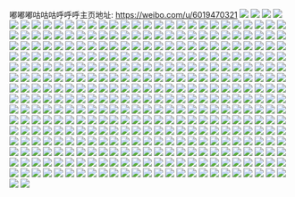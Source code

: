 嘟嘟嘟咕咕咕呼呼呼主页地址: https://weibo.com/u/6019470321 
![](https://wx4.sinaimg.cn/mw2000/006zn5cZly1h8xao1e7nmj32c036hnpf.jpg) 
![](https://wx4.sinaimg.cn/mw2000/006zn5cZly1h8xany2fuaj32d2340npe.jpg) 
![](https://wx4.sinaimg.cn/mw2000/006zn5cZly1h8xao2jxwdj32c0340kjm.jpg) 
![](https://wx4.sinaimg.cn/mw2000/006zn5cZly1h8xao4ymnhj32c02kwu0y.jpg) 
![](https://wx4.sinaimg.cn/mw2000/006zn5cZly1h8rtkq4quzj317d37k1ky.jpg) 
![](https://wx4.sinaimg.cn/mw2000/006zn5cZly1h8poxppw62j32c0340npe.jpg) 
![](https://wx4.sinaimg.cn/mw2000/006zn5cZly1h8poxoira0j33402c01kz.jpg) 
![](https://wx4.sinaimg.cn/mw2000/006zn5cZly1h8poxr1beqj32c0340u0y.jpg) 
![](https://wx4.sinaimg.cn/mw2000/006zn5cZly1h8poxsj2kxj32c0340u0y.jpg) 
![](https://wx4.sinaimg.cn/mw2000/006zn5cZly1h7we3vf3rlj30u012379d.jpg) 
![](https://wx4.sinaimg.cn/mw2000/006zn5cZly1h754irulucj30zk1be44y.jpg) 
![](https://wx4.sinaimg.cn/mw2000/006zn5cZly1h6fp03icuyj32c0340qv6.jpg) 
![](https://wx4.sinaimg.cn/mw2000/006zn5cZly1h6de1vn53jj32c03401kz.jpg) 
![](https://wx4.sinaimg.cn/mw2000/006zn5cZly1h6c5deucyvj315z0u0tgt.jpg) 
![](https://wx4.sinaimg.cn/mw2000/006zn5cZly1h6bwe0xlf0j3340340u10.jpg) 
![](https://wx4.sinaimg.cn/mw2000/006zn5cZly1h69rwm7gybj32c0340hdu.jpg) 
![](https://wx4.sinaimg.cn/mw2000/006zn5cZly1h673nb9fegj30wi1ych0t.jpg) 
![](https://wx4.sinaimg.cn/mw2000/006zn5cZly1h6524jcnusj32c0340e82.jpg) 
![](https://wx4.sinaimg.cn/mw2000/006zn5cZly1h6524glvd8j32c0340kjm.jpg) 
![](https://wx4.sinaimg.cn/mw2000/006zn5cZly1h6524dnke6j32c0340kjl.jpg) 
![](https://wx4.sinaimg.cn/mw2000/006zn5cZly1h6524bsuubj32c03407wi.jpg) 
![](https://wx4.sinaimg.cn/mw2000/006zn5cZly1h652491ioaj32c0340u11.jpg) 
![](https://wx4.sinaimg.cn/mw2000/006zn5cZly1h61ewiriqcj32c03401l0.jpg) 
![](https://wx4.sinaimg.cn/mw2000/006zn5cZly1h61ewjx5ctj33402c0kjm.jpg) 
![](https://wx4.sinaimg.cn/mw2000/006zn5cZly1h61ewla3mbj32c0340kjm.jpg) 
![](https://wx4.sinaimg.cn/mw2000/006zn5cZly1h5xwj8xuhdj30wi1yc4pb.jpg) 
![](https://wx4.sinaimg.cn/mw2000/006zn5cZly1h5uk5aisxmj33402c0x6r.jpg) 
![](https://wx4.sinaimg.cn/mw2000/006zn5cZly1h5uk5eua55j33402c0npe.jpg) 
![](https://wx4.sinaimg.cn/mw2000/006zn5cZly1h5tq8a7zdaj33402c0qv6.jpg) 
![](https://wx4.sinaimg.cn/mw2000/006zn5cZly1h5tq8biob1j32c0340u0y.jpg) 
![](https://wx4.sinaimg.cn/mw2000/006zn5cZly1h5tq88xu03j33402c0e82.jpg) 
![](https://wx4.sinaimg.cn/mw2000/006zn5cZly1h5mno5y6kjj33402c0e82.jpg) 
![](https://wx4.sinaimg.cn/mw2000/006zn5cZly1h5mno3ibarj33402c0npe.jpg) 
![](https://wx4.sinaimg.cn/mw2000/006zn5cZly1h5mno9afs9j33402c0x6q.jpg) 
![](https://wx4.sinaimg.cn/mw2000/006zn5cZly1h5jee4222mj32dc35s4qt.jpg) 
![](https://wx4.sinaimg.cn/mw2000/006zn5cZly1h5jee073rvj31401hcnnk.jpg) 
![](https://wx4.sinaimg.cn/mw2000/006zn5cZly1h5jedzfw87j33402c04qt.jpg) 
![](https://wx4.sinaimg.cn/mw2000/006zn5cZly1h5jedwgzuqj32c0340kjn.jpg) 
![](https://wx4.sinaimg.cn/mw2000/006zn5cZly1h5jee15ww9j32c03407wj.jpg) 
![](https://wx4.sinaimg.cn/mw2000/006zn5cZly1h5jee5wrekj32c0340npf.jpg) 
![](https://wx4.sinaimg.cn/mw2000/006zn5cZly1h5jeebo557j32c03404qs.jpg) 
![](https://wx4.sinaimg.cn/mw2000/006zn5cZly1h5jee9vsihj32c0340npf.jpg) 
![](https://wx4.sinaimg.cn/mw2000/006zn5cZly1h5jeed5g9bj32c03404qs.jpg) 
![](https://wx4.sinaimg.cn/mw2000/006zn5cZly1h5a5qzn9fzj33402c0hdv.jpg) 
![](https://wx4.sinaimg.cn/mw2000/006zn5cZly1h5a5r0nf57j33402c0u0o.jpg) 
![](https://wx4.sinaimg.cn/mw2000/006zn5cZly1h5a5r1onfzj32c0340x6p.jpg) 
![](https://wx4.sinaimg.cn/mw2000/006zn5cZly1h5a5r3g502j33402c04qr.jpg) 
![](https://wx4.sinaimg.cn/mw2000/006zn5cZly1h52l0ulvdbj32c0340npe.jpg) 
![](https://wx4.sinaimg.cn/mw2000/006zn5cZly1h4z92b7tqvj33402c04qs.jpg) 
![](https://wx4.sinaimg.cn/mw2000/006zn5cZly1h4z92d7344j32c0340kjn.jpg) 
![](https://wx4.sinaimg.cn/mw2000/006zn5cZly1h4z92em2sij33402edkjn.jpg) 
![](https://wx4.sinaimg.cn/mw2000/006zn5cZly1h4z911uau0j30u009ttao.jpg) 
![](https://wx4.sinaimg.cn/mw2000/006zn5cZly1h4xcy2h8mcj30wi1yc4b9.jpg) 
![](https://wx4.sinaimg.cn/mw2000/006zn5cZly1h4vwq3gviaj32c0340npi.jpg) 
![](https://wx4.sinaimg.cn/mw2000/006zn5cZly1h4nwnxjzyxj32c0340x6q.jpg) 
![](https://wx4.sinaimg.cn/mw2000/006zn5cZly1h4i96keav2j32c0340qv6.jpg) 
![](https://wx4.sinaimg.cn/mw2000/006zn5cZly1h4fy08lkh2j330s30sb2b.jpg) 
![](https://wx4.sinaimg.cn/mw2000/006zn5cZly1h4ewizkpm1j3340340kjm.jpg) 
![](https://wx4.sinaimg.cn/mw2000/006zn5cZly1h4ewj1cgefj32c03401kz.jpg) 
![](https://wx4.sinaimg.cn/mw2000/006zn5cZly1h4ewj2y8f0j32c0340hdv.jpg) 
![](https://wx4.sinaimg.cn/mw2000/006zn5cZly1h4ddze1gfcj3340340b2b.jpg) 
![](https://wx4.sinaimg.cn/mw2000/006zn5cZly1h4ddzfczy2j32c0340x6q.jpg) 
![](https://wx4.sinaimg.cn/mw2000/006zn5cZly1h44a4qljg8j33402c0b2a.jpg) 
![](https://wx4.sinaimg.cn/mw2000/006zn5cZly1h3zcmj4vwwj32c03404qq.jpg) 
![](https://wx4.sinaimg.cn/mw2000/006zn5cZly1h3uz45hggvj32c0340npe.jpg) 
![](https://wx4.sinaimg.cn/mw2000/006zn5cZly1h3uz46ot6yj32c0340qv6.jpg) 
![](https://wx4.sinaimg.cn/mw2000/006zn5cZly1h3uz4a3d7aj32c0340kjn.jpg) 
![](https://wx4.sinaimg.cn/mw2000/006zn5cZly1h3uz4bfd3qj32c0340e81.jpg) 
![](https://wx4.sinaimg.cn/mw2000/006zn5cZly1h3szjypajbj30vl1dqgt5.jpg) 
![](https://wx4.sinaimg.cn/mw2000/006zn5cZly1h3szjy64fqj32fc340e82.jpg) 
![](https://wx4.sinaimg.cn/mw2000/006zn5cZly1h3szjzj1dsj329m2zju0y.jpg) 
![](https://wx4.sinaimg.cn/mw2000/006zn5cZly1h3szk24q7hj334035xkjo.jpg) 
![](https://wx4.sinaimg.cn/mw2000/006zn5cZly1h3szk3n3hwj3340340hdw.jpg) 
![](https://wx4.sinaimg.cn/mw2000/006zn5cZly1h3szk4cjavj328a2vy1dk.jpg) 
![](https://wx4.sinaimg.cn/mw2000/006zn5cZly1h3szk524cxj33402c04qp.jpg) 
![](https://wx4.sinaimg.cn/mw2000/006zn5cZly1h3szk65uoij33402c04qp.jpg) 
![](https://wx4.sinaimg.cn/mw2000/006zn5cZly1h3szk7ld3fj33402c0e83.jpg) 
![](https://wx4.sinaimg.cn/mw2000/006zn5cZly1h3reyyvmawj30wi1ycnck.jpg) 
![](https://wx4.sinaimg.cn/mw2000/006zn5cZly1h3lll0gqhvj32c0340npd.jpg) 
![](https://wx4.sinaimg.cn/mw2000/006zn5cZly1h39v0q0dabj31ad0rkqrw.jpg) 
![](https://wx4.sinaimg.cn/mw2000/006zn5cZly1h35myzbgapj32t4340qv5.jpg) 
![](https://wx4.sinaimg.cn/mw2000/006zn5cZly1h35mz0gqjjj32c03404qr.jpg) 
![](https://wx4.sinaimg.cn/mw2000/006zn5cZly1h34ns8og19j32c0340u0z.jpg) 
![](https://wx4.sinaimg.cn/mw2000/006zn5cZly1h34ns7cjoyj32c0340u0y.jpg) 
![](https://wx4.sinaimg.cn/mw2000/006zn5cZly1h34nsadhagj32c0340kjl.jpg) 
![](https://wx4.sinaimg.cn/mw2000/006zn5cZly1h34nsc3m5uj32as2ase84.jpg) 
![](https://wx4.sinaimg.cn/mw2000/006zn5cZly1h34nsedzutj33402c0hdv.jpg) 
![](https://wx4.sinaimg.cn/mw2000/006zn5cZly1h34nsflu43j32c0340x6p.jpg) 
![](https://wx4.sinaimg.cn/mw2000/006zn5cZly1h34nsh7w0sj33402c0qv6.jpg) 
![](https://wx4.sinaimg.cn/mw2000/006zn5cZly1h335082csrj33402c0npk.jpg) 
![](https://wx4.sinaimg.cn/mw2000/006zn5cZly1h2vdarotisj33402c0x6q.jpg) 
![](https://wx4.sinaimg.cn/mw2000/006zn5cZly1h2si1o103zj32c02si1ky.jpg) 
![](https://wx4.sinaimg.cn/mw2000/006zn5cZly1h2paj5o8hej32c0340b2b.jpg) 
![](https://wx4.sinaimg.cn/mw2000/006zn5cZly1h2paj7fxm2j32c0340b2b.jpg) 
![](https://wx4.sinaimg.cn/mw2000/006zn5cZly1h2paj95wkrj32bc334x6q.jpg) 
![](https://wx4.sinaimg.cn/mw2000/006zn5cZly1h2pajcvfv0j32bc334e82.jpg) 
![](https://wx4.sinaimg.cn/mw2000/006zn5cZly1h2paje8p48j32c0340npe.jpg) 
![](https://wx4.sinaimg.cn/mw2000/006zn5cZly1h2pajfmju6j32c0340npe.jpg) 
![](https://wx4.sinaimg.cn/mw2000/006zn5cZly1h2of126sbwj32c0340qv6.jpg) 
![](https://wx4.sinaimg.cn/mw2000/006zn5cZly1h2of10jj53j3340340kjo.jpg) 
![](https://wx4.sinaimg.cn/mw2000/006zn5cZly1h1xpj7djb1j31w02io4qs.jpg) 
![](https://wx4.sinaimg.cn/mw2000/006zn5cZly1h1xpj2c8tej31w02io4qs.jpg) 
![](https://wx4.sinaimg.cn/mw2000/006zn5cZly1h1xpj4vob6j31w02io4qs.jpg) 
![](https://wx4.sinaimg.cn/mw2000/006zn5cZly1h1xhz5r9ctj32c0340npe.jpg) 
![](https://wx4.sinaimg.cn/mw2000/006zn5cZly1h1xhzdi08pj32c0340hdx.jpg) 
![](https://wx4.sinaimg.cn/mw2000/006zn5cZly1h1wmma6ymwj32c0340e82.jpg) 
![](https://wx4.sinaimg.cn/mw2000/006zn5cZly1h1t35dxq9vj315o2tqx6p.jpg) 
![](https://wx4.sinaimg.cn/mw2000/006zn5cZly1h1t35beilbj315o37ykjl.jpg) 
![](https://wx4.sinaimg.cn/mw2000/006zn5cZly1h1t35gjc5rj315o2etnpe.jpg) 
![](https://wx4.sinaimg.cn/mw2000/006zn5cZly1h1t35hjingj315o32g1kx.jpg) 
![](https://wx4.sinaimg.cn/mw2000/006zn5cZly1h1t35k3w2hj33402c0e83.jpg) 
![](https://wx4.sinaimg.cn/mw2000/006zn5cZly1h1t35qr996j32io1w0x6q.jpg) 
![](https://wx4.sinaimg.cn/mw2000/006zn5cZly1h1o22daiktj32c0340b2b.jpg) 
![](https://wx4.sinaimg.cn/mw2000/006zn5cZly1h1o22fud4hj30u01hcdt6.jpg) 
![](https://wx4.sinaimg.cn/mw2000/006zn5cZly1h1lzth43xsj30u01hcgx4.jpg) 
![](https://wx4.sinaimg.cn/mw2000/006zn5cZly1h1kjwhe1xwj32c0340kjn.jpg) 
![](https://wx4.sinaimg.cn/mw2000/006zn5cZly1h1kjwkhwr4j32c0340kjn.jpg) 
![](https://wx4.sinaimg.cn/mw2000/006zn5cZly1h1kjwloldkj30zk1be10c.jpg) 
![](https://wx4.sinaimg.cn/mw2000/006zn5cZly1h1kjwpjm3tj32c0340kjp.jpg) 
![](https://wx4.sinaimg.cn/mw2000/006zn5cZly1h1kjwcon8hj33402c07wj.jpg) 
![](https://wx4.sinaimg.cn/mw2000/006zn5cZly1h1kjwtnpvoj32c0340kjn.jpg) 
![](https://wx4.sinaimg.cn/mw2000/006zn5cZly1h1g5k8wd6yj30k110gagb.jpg) 
![](https://wx4.sinaimg.cn/mw2000/006zn5cZly1h1e74gkljoj30tp1hxn8h.jpg) 
![](https://wx4.sinaimg.cn/mw2000/006zn5cZly1h1e74dbd1kj30u01hmnae.jpg) 
![](https://wx4.sinaimg.cn/mw2000/006zn5cZly1h1e74ightyj30u01clqe1.jpg) 
![](https://wx4.sinaimg.cn/mw2000/006zn5cZly1h1ceppi9moj32bc334nph.jpg) 
![](https://wx4.sinaimg.cn/mw2000/006zn5cZly1h1cep4cq7hj32bc334b2d.jpg) 
![](https://wx4.sinaimg.cn/mw2000/006zn5cZly1h1ceprchovj32bc334kjl.jpg) 
![](https://wx4.sinaimg.cn/mw2000/006zn5cZly1h1bv38f2klj32c0340qv6.jpg) 
![](https://wx4.sinaimg.cn/mw2000/006zn5cZly1h1bv2zk5dhj326o2wwhdu.jpg) 
![](https://wx4.sinaimg.cn/mw2000/006zn5cZly1h1bv3phbcgj32io1w0kjo.jpg) 
![](https://wx4.sinaimg.cn/mw2000/006zn5cZly1h18v6ws4ywj33402c0e83.jpg) 
![](https://wx4.sinaimg.cn/mw2000/006zn5cZly1h18v6ylielj32io1w04qs.jpg) 
![](https://wx4.sinaimg.cn/mw2000/006zn5cZly1h18v70vubaj32io1w0hdw.jpg) 
![](https://wx4.sinaimg.cn/mw2000/006zn5cZly1h18v72smg1j32c0340hdu.jpg) 
![](https://wx4.sinaimg.cn/mw2000/006zn5cZly1h18v74djjjj33402c0hdu.jpg) 
![](https://wx4.sinaimg.cn/mw2000/006zn5cZly1h18v6t7xnij32c0340b2b.jpg) 
![](https://wx4.sinaimg.cn/mw2000/006zn5cZly1h16rvrth87j32io1w07wj.jpg) 
![](https://wx4.sinaimg.cn/mw2000/006zn5cZly1h13fhefqjjj3340340b2d.jpg) 
![](https://wx4.sinaimg.cn/mw2000/006zn5cZly1h13fhkoqqij33402c0hdz.jpg) 
![](https://wx4.sinaimg.cn/mw2000/006zn5cZly1h13fhmxw4vj33402c0kjo.jpg) 
![](https://wx4.sinaimg.cn/mw2000/006zn5cZly1h13fh9my4tj30wh1lrdxu.jpg) 
![](https://wx4.sinaimg.cn/mw2000/006zn5cZly1h13fhgvwloj32c0340x6s.jpg) 
![](https://wx4.sinaimg.cn/mw2000/006zn5cZly1h13fh7l9fwj335s2dcqv7.jpg) 
![](https://wx4.sinaimg.cn/mw2000/006zn5cZly1h0xu1009aaj32c0340npg.jpg) 
![](https://wx4.sinaimg.cn/mw2000/006zn5cZly1h0xu160988j32c03407wj.jpg) 
![](https://wx4.sinaimg.cn/mw2000/006zn5cZly1h0xu19qba9j32c0340x6r.jpg) 
![](https://wx4.sinaimg.cn/mw2000/006zn5cZly1h0xu1cy1e9j32c0340hdu.jpg) 
![](https://wx4.sinaimg.cn/mw2000/006zn5cZly1h0xu1fjrbhj32c03401kz.jpg) 
![](https://wx4.sinaimg.cn/mw2000/006zn5cZly1h0xu1j0m4gj32c0340kjp.jpg) 
![](https://wx4.sinaimg.cn/mw2000/006zn5cZly1h0xu1kuohdj32c0340qv7.jpg) 
![](https://wx4.sinaimg.cn/mw2000/006zn5cZly1h0xu1mbp9mj32c0340kjm.jpg) 
![](https://wx4.sinaimg.cn/mw2000/006zn5cZly1h0xu0vhcqej32c03401l0.jpg) 
![](https://wx4.sinaimg.cn/mw2000/006zn5cZly1h0xu1r2usxj32682wa7wl.jpg) 
![](https://wx4.sinaimg.cn/mw2000/006zn5cZly1h0xu1sp0tsj32c03401kz.jpg) 
![](https://wx4.sinaimg.cn/mw2000/006zn5cZly1h0xu1u5hu2j32c03404qr.jpg) 
![](https://wx4.sinaimg.cn/mw2000/006zn5cZly1h0xu1vk3vsj33402c01l0.jpg) 
![](https://wx4.sinaimg.cn/mw2000/006zn5cZly1h0oofho1ggj30wi1m6ap8.jpg) 
![](https://wx4.sinaimg.cn/mw2000/006zn5cZly1h0ooffwm9aj30wi1m9qid.jpg) 
![](https://wx4.sinaimg.cn/mw2000/006zn5cZly1h0oofkox6ej30wi1lmwti.jpg) 
![](https://wx4.sinaimg.cn/mw2000/006zn5cZly1h0k0knf5kqj32c0340npe.jpg) 
![](https://wx4.sinaimg.cn/mw2000/006zn5cZly1h0k0kooc5uj32c0340e82.jpg) 
![](https://wx4.sinaimg.cn/mw2000/006zn5cZly1h0k0kpbcuzj31be0zj7i2.jpg) 
![](https://wx4.sinaimg.cn/mw2000/006zn5cZly1h0k0kqu033j32c0340qv6.jpg) 
![](https://wx4.sinaimg.cn/mw2000/006zn5cZly1h0k0ks507aj32c0340u0y.jpg) 
![](https://wx4.sinaimg.cn/mw2000/006zn5cZly1h0k0klrevij32c03404qr.jpg) 
![](https://wx4.sinaimg.cn/mw2000/006zn5cZly1h0k0ktu7ynj32c0340npe.jpg) 
![](https://wx4.sinaimg.cn/mw2000/006zn5cZly1h0k0kvglz9j3340340u0z.jpg) 
![](https://wx4.sinaimg.cn/mw2000/006zn5cZly1h0k0kwnczbj32c0340qv6.jpg) 
![](https://wx4.sinaimg.cn/mw2000/006zn5cZly1h0by8jocgyj32c03407wk.jpg) 
![](https://wx4.sinaimg.cn/mw2000/006zn5cZly1h0be88gz1uj33403407wk.jpg) 
![](https://wx4.sinaimg.cn/mw2000/006zn5cZly1h0as6ccljdj3340340b2d.jpg) 
![](https://wx4.sinaimg.cn/mw2000/006zn5cZly1h05piy8lzhj30wi0lugn6.jpg) 
![](https://wx4.sinaimg.cn/mw2000/006zn5cZly1h0554pcv9bj33402c0x6q.jpg) 
![](https://wx4.sinaimg.cn/mw2000/006zn5cZly1h03uvimx4nj32c0340kjm.jpg) 
![](https://wx4.sinaimg.cn/mw2000/006zn5cZly1h01ex9phm0j33402c0hdw.jpg) 
![](https://wx4.sinaimg.cn/mw2000/006zn5cZly1h01cc0t7z0j3340340b2b.jpg) 
![](https://wx4.sinaimg.cn/mw2000/006zn5cZly1h01bz6uwhyj32iw340kjn.jpg) 
![](https://wx4.sinaimg.cn/mw2000/006zn5cZly1h01bz8g8yuj33402c01kz.jpg) 
![](https://wx4.sinaimg.cn/mw2000/006zn5cZly1gzzy0ea3goj33403407wl.jpg) 
![](https://wx4.sinaimg.cn/mw2000/006zn5cZly1gzzy0hh0hbj3340340e82.jpg) 
![](https://wx4.sinaimg.cn/mw2000/006zn5cZly1gzzy0lz7w4j3340340hdv.jpg) 
![](https://wx4.sinaimg.cn/mw2000/006zn5cZly1gzy1fzfg5xj30wi1q2wmc.jpg) 
![](https://wx4.sinaimg.cn/mw2000/006zn5cZly1gzy1g45g56j33402c0qv7.jpg) 
![](https://wx4.sinaimg.cn/mw2000/006zn5cZly1gzy1gllh0lj33402c07wn.jpg) 
![](https://wx4.sinaimg.cn/mw2000/006zn5cZly1gzs5ecc6a2j326w2vhqv6.jpg) 
![](https://wx4.sinaimg.cn/mw2000/006zn5cZly1gzs5ebf0syj32682wbkjl.jpg) 
![](https://wx4.sinaimg.cn/mw2000/006zn5cZly1gzs5ed8iyqj326f2qme82.jpg) 
![](https://wx4.sinaimg.cn/mw2000/006zn5cZly1gzs5eeehxmj32c0340b2a.jpg) 
![](https://wx4.sinaimg.cn/mw2000/006zn5cZly1gzs5egcdvxj32c03404qr.jpg) 
![](https://wx4.sinaimg.cn/mw2000/006zn5cZly1gzs5eijjmpj32c0340kjn.jpg) 
![](https://wx4.sinaimg.cn/mw2000/006zn5cZly1gzoal341rbj31o0280qv5.jpg) 
![](https://wx4.sinaimg.cn/mw2000/006zn5cZly1gzj0m6c4tbj30mi0u0468.jpg) 
![](https://wx4.sinaimg.cn/mw2000/006zn5cZly1gze0elw9xgj30wi1ycn3c.jpg) 
![](https://wx4.sinaimg.cn/mw2000/006zn5cZly1gzbomtdxndj32bc334u0y.jpg) 
![](https://wx4.sinaimg.cn/mw2000/006zn5cZly1gz51r7wxfjj32c0340u10.jpg) 
![](https://wx4.sinaimg.cn/mw2000/006zn5cZly1gyrbu410y1j32c0340qv6.jpg) 
![](https://wx4.sinaimg.cn/mw2000/006zn5cZly1gyljvtnek4j33342bcu0x.jpg) 
![](https://wx4.sinaimg.cn/mw2000/006zn5cZly1gyfqc65yw7j33402bz7wk.jpg) 
![](https://wx4.sinaimg.cn/mw2000/006zn5cZly1gye7fardzdj33342bbe82.jpg) 
![](https://wx4.sinaimg.cn/mw2000/006zn5cZly1gye7fbedkfj316o1kw7ur.jpg) 
![](https://wx4.sinaimg.cn/mw2000/006zn5cZly1gya25zost0j32bc334kjl.jpg) 
![](https://wx4.sinaimg.cn/mw2000/006zn5cZly1gya261m5oej32bc334kjl.jpg) 
![](https://wx4.sinaimg.cn/mw2000/006zn5cZly1gya267o810j33342bchdt.jpg) 
![](https://wx4.sinaimg.cn/mw2000/006zn5cZly1gy6jm1w7e2j32bc334hdt.jpg) 
![](https://wx4.sinaimg.cn/mw2000/006zn5cZly1gy45v1a7d2j30tx1p9tdb.jpg) 
![](https://wx4.sinaimg.cn/mw2000/006zn5cZly1gy45vad3w3j33342bcqv5.jpg) 
![](https://wx4.sinaimg.cn/mw2000/006zn5cZly1gy45v5rn5mj32bc334e81.jpg) 
![](https://wx4.sinaimg.cn/mw2000/006zn5cZly1gy0ojqczo0j31kw1kw7wh.jpg) 
![](https://wx4.sinaimg.cn/mw2000/006zn5cZly1gy0ojqz5ovj316p1kwawp.jpg) 
![](https://wx4.sinaimg.cn/mw2000/006zn5cZly1gy0ojsbb6vj32dd2yzqv5.jpg) 
![](https://wx4.sinaimg.cn/mw2000/006zn5cZly1gxt9gknhnxj32qe2as4qq.jpg) 
![](https://wx4.sinaimg.cn/mw2000/006zn5cZly1gxt9hjrsh1j32j029zqv5.jpg) 
![](https://wx4.sinaimg.cn/mw2000/006zn5cZly1gxt9in1l3rj32c03407wk.jpg) 
![](https://wx4.sinaimg.cn/mw2000/006zn5cZly1gxmswgupg8j33342bcu0x.jpg) 
![](https://wx4.sinaimg.cn/mw2000/006zn5cZly1gxjh25mzl7j33342bcx6p.jpg) 
![](https://wx4.sinaimg.cn/mw2000/006zn5cZly1gvo3mslfzbj61400u0wgt02.jpg) 
![](https://wx4.sinaimg.cn/mw2000/006zn5cZly1guxd9grtm9j60u0140agx02.jpg) 
![](https://wx4.sinaimg.cn/mw2000/006zn5cZly1guo5pt60h4j614013xnk602.jpg) 
![](https://wx4.sinaimg.cn/mw2000/006zn5cZly1guo5ptox94j61400tz7m402.jpg) 
![](https://wx4.sinaimg.cn/mw2000/006zn5cZly1guo5pu9nshj614013xtse02.jpg) 
![](https://wx4.sinaimg.cn/mw2000/006zn5cZly1guo5puw9x0j614013xh6102.jpg) 
![](https://wx4.sinaimg.cn/mw2000/006zn5cZly1guo5pvd5jlj61400u0n8z02.jpg) 
![](https://wx4.sinaimg.cn/mw2000/006zn5cZly1guo5pw92yxj61400u0k6o02.jpg) 
![](https://wx4.sinaimg.cn/mw2000/006zn5cZly1gum54xci5ij62bc3347wh02.jpg) 
![](https://wx4.sinaimg.cn/mw2000/006zn5cZly1guhmu5ii6fj30u00u0n1e.jpg) 
![](https://wx4.sinaimg.cn/mw2000/006zn5cZly1guhmu6nqumj60u00u0ahh02.jpg) 
![](https://wx4.sinaimg.cn/mw2000/006zn5cZly1guhmu7m9m6j60u00u00zy02.jpg) 
![](https://wx4.sinaimg.cn/mw2000/006zn5cZly1gughn7fqzjj30u0140dnu.jpg) 
![](https://wx4.sinaimg.cn/mw2000/006zn5cZly1gughn7z10wj60u014041b02.jpg) 
![](https://wx4.sinaimg.cn/mw2000/006zn5cZly1gughn98uy2j60u01407g602.jpg) 
![](https://wx4.sinaimg.cn/mw2000/006zn5cZly1gughnagk38j60u00u0gso02.jpg) 
![](https://wx4.sinaimg.cn/mw2000/006zn5cZly1gughnbhdt0j60u013l48w02.jpg) 
![](https://wx4.sinaimg.cn/mw2000/006zn5cZly1gughnccrvaj60u014011l02.jpg) 
![](https://wx4.sinaimg.cn/mw2000/006zn5cZly1gu61v5w4blj62bc3341ky02.jpg) 
![](https://wx4.sinaimg.cn/mw2000/006zn5cZly1gu61v7za5yj62bc334npd02.jpg) 
![](https://wx4.sinaimg.cn/mw2000/006zn5cZly1gu61v9l79ij62bc334x6p02.jpg) 
![](https://wx4.sinaimg.cn/mw2000/006zn5cZly1gu61vf13kzj63342bcnpe02.jpg) 
![](https://wx4.sinaimg.cn/mw2000/006zn5cZly1gu61vllz0pj62bc334kjp02.jpg) 
![](https://wx4.sinaimg.cn/mw2000/006zn5cZly1gu61vnjiixj62bc3341ky02.jpg) 
![](https://wx4.sinaimg.cn/mw2000/006zn5cZly1gu61vqhe4dj32bc3344qq.jpg) 
![](https://wx4.sinaimg.cn/mw2000/006zn5cZly1gu61vrn6gmj60u01404fm02.jpg) 
![](https://wx4.sinaimg.cn/mw2000/006zn5cZly1gu61vsnlclj60u013613v02.jpg) 
![](https://wx4.sinaimg.cn/mw2000/006zn5cZly1gu4rno9yxkj60rp1mk7ae02.jpg) 
![](https://wx4.sinaimg.cn/mw2000/006zn5cZly1gu4rno04vfj60u01mz0xz02.jpg) 
![](https://wx4.sinaimg.cn/mw2000/006zn5cZly1gty27cxwo8j30xc0hkq7o.jpg) 
![](https://wx4.sinaimg.cn/mw2000/006zn5cZly1gts5arknfyj62bc3341ky02.jpg) 
![](https://wx4.sinaimg.cn/mw2000/006zn5cZly1gts5assb1xj62bc3341i102.jpg) 
![](https://wx4.sinaimg.cn/mw2000/006zn5cZly1gts5arylezj60u01putg002.jpg) 
![](https://wx4.sinaimg.cn/mw2000/006zn5cZly1gtr0czdbvsj316o1kwh3h.jpg) 
![](https://wx4.sinaimg.cn/mw2000/006zn5cZly1gte3e4s5ukj61400u0ady02.jpg) 
![](https://wx4.sinaimg.cn/mw2000/006zn5cZly1gtbvp2slcej33303341l0.jpg) 
![](https://wx4.sinaimg.cn/mw2000/006zn5cZly1gtamc1p4tyj3330334b2b.jpg) 
![](https://wx4.sinaimg.cn/mw2000/006zn5cZly1gtafduoy4sj32bc334qv6.jpg) 
![](https://wx4.sinaimg.cn/mw2000/006zn5cZly1gt3x6re7j1j33303347wk.jpg) 
![](https://wx4.sinaimg.cn/mw2000/006zn5cZly1gt3r2rwc9ej32bc334kjl.jpg) 
![](https://wx4.sinaimg.cn/mw2000/006zn5cZly1gswxfofogzj33342bcnpd.jpg) 
![](https://wx4.sinaimg.cn/mw2000/006zn5cZly1gswukff4ipj33323341l0.jpg) 
![](https://wx4.sinaimg.cn/mw2000/006zn5cZly1gswukhtka4j33343341kz.jpg) 
![](https://wx4.sinaimg.cn/mw2000/006zn5cZly1gswukn3dndj3330334nph.jpg) 
![](https://wx4.sinaimg.cn/mw2000/006zn5cZly1gsvr2mvbecj323u35se81.jpg) 
![](https://wx4.sinaimg.cn/mw2000/006zn5cZly1gsvr2pay9qj323u35shdt.jpg) 
![](https://wx4.sinaimg.cn/mw2000/006zn5cZly1gsvr2rq5y5j323u35shdt.jpg) 
![](https://wx4.sinaimg.cn/mw2000/006zn5cZly1gsvr2szrkbj323u35s7wh.jpg) 
![](https://wx4.sinaimg.cn/mw2000/006zn5cZly1gsvr2ukwvvj323u35su0y.jpg) 
![](https://wx4.sinaimg.cn/mw2000/006zn5cZly1gsn7gucbydj33342bcqv5.jpg) 
![](https://wx4.sinaimg.cn/mw2000/006zn5cZly1gsn7gvam0fj32bc334b29.jpg) 
![](https://wx4.sinaimg.cn/mw2000/006zn5cZly1gsn7grjtvtj33303341l0.jpg) 
![](https://wx4.sinaimg.cn/mw2000/006zn5cZly1gsk0gt8o71j33gg56oe85.jpg) 
![](https://wx4.sinaimg.cn/mw2000/006zn5cZly1gsk0gvde9oj323u35s7wi.jpg) 
![](https://wx4.sinaimg.cn/mw2000/006zn5cZly1gsk0gwvunlj323u35sx6p.jpg) 
![](https://wx4.sinaimg.cn/mw2000/006zn5cZly1gsk0h0u3r0j33gg56okjq.jpg) 
![](https://wx4.sinaimg.cn/mw2000/006zn5cZly1gsk0h4aprnj33gg56ox6s.jpg) 
![](https://wx4.sinaimg.cn/mw2000/006zn5cZly1gsk0h7435lj33gg56o4qu.jpg) 
![](https://wx4.sinaimg.cn/mw2000/006zn5cZly1gsk0ha96pvj33gg56oqv8.jpg) 
![](https://wx4.sinaimg.cn/mw2000/006zn5cZly1gsk0hcflpjj323u35s1ky.jpg) 
![](https://wx4.sinaimg.cn/mw2000/006zn5cZly1gsk0hexrwrj356o3ggnpg.jpg) 
![](https://wx4.sinaimg.cn/mw2000/006zn5cZly1gs8jbju3bfj30u0140wih.jpg) 
![](https://wx4.sinaimg.cn/mw2000/006zn5cZly1grs17a46v6j3330334u14.jpg) 
![](https://wx4.sinaimg.cn/mw2000/006zn5cZly1grs17d13a1j3330334x6v.jpg) 
![](https://wx4.sinaimg.cn/mw2000/006zn5cZly1grs17f9kspj3330334e88.jpg) 
![](https://wx4.sinaimg.cn/mw2000/006zn5cZly1grldqyh5i2j3334334u12.jpg) 
![](https://wx4.sinaimg.cn/mw2000/006zn5cZly1grldr0upgxj33341jqx6p.jpg) 
![](https://wx4.sinaimg.cn/mw2000/006zn5cZly1grldr2m2xaj32j13347wk.jpg) 
![](https://wx4.sinaimg.cn/mw2000/006zn5cZly1grldr5asv3j3334334qvc.jpg) 
![](https://wx4.sinaimg.cn/mw2000/006zn5cZly1grldr7lilej3334334e84.jpg) 
![](https://wx4.sinaimg.cn/mw2000/006zn5cZly1grldr9obt1j32bc3351l4.jpg) 
![](https://wx4.sinaimg.cn/mw2000/006zn5cZly1gqzkfh82agj31401o2u0x.jpg) 
![](https://wx4.sinaimg.cn/mw2000/006zn5cZly1gqzkfihonqj31hc1z47wk.jpg) 
![](https://wx4.sinaimg.cn/mw2000/006zn5cZly1gqzkfjd8oaj31z41hchdu.jpg) 
![](https://wx4.sinaimg.cn/mw2000/006zn5cZly1gqzkfklhisj32bc334e84.jpg) 
![](https://wx4.sinaimg.cn/mw2000/006zn5cZly1gqzkfm0kx3j31402rux6q.jpg) 
![](https://wx4.sinaimg.cn/mw2000/006zn5cZly1gqzkfmvljlj31402yt1ky.jpg) 
![](https://wx4.sinaimg.cn/mw2000/006zn5cZly1gqzkfnjudyj33342bcu0x.jpg) 
![](https://wx4.sinaimg.cn/mw2000/006zn5cZly1gqj4x4u8pbj32bc334b2a.jpg) 
![](https://wx4.sinaimg.cn/mw2000/006zn5cZly1gqj4wt65plj31400u0qpr.jpg) 
![](https://wx4.sinaimg.cn/mw2000/006zn5cZly1gqj4x658taj32bc3341l0.jpg) 
![](https://wx4.sinaimg.cn/mw2000/006zn5cZly1gpewyd471tj31hc1z41kx.jpg) 
![](https://wx4.sinaimg.cn/mw2000/006zn5cZly1gpewyeugkqj31hc1z4kif.jpg) 
![](https://wx4.sinaimg.cn/mw2000/006zn5cZly1gp2xdd1h95j33342bcnpd.jpg) 
![](https://wx4.sinaimg.cn/mw2000/006zn5cZly1goe0vsojcgj31400u0myg.jpg) 
![](https://wx4.sinaimg.cn/mw2000/006zn5cZly1goe0vsx69wj30u0140tby.jpg) 
![](https://wx4.sinaimg.cn/mw2000/006zn5cZly1goe0vt88acj30u0140421.jpg) 
![](https://wx4.sinaimg.cn/mw2000/006zn5cZly1goe0vtjlhwj30u0140gp2.jpg) 
![](https://wx4.sinaimg.cn/mw2000/006zn5cZly1goe0vtt8onj31400u0wj7.jpg) 
![](https://wx4.sinaimg.cn/mw2000/006zn5cZly1goe0vu53thj30u0140dhb.jpg) 
![](https://wx4.sinaimg.cn/mw2000/006zn5cZly1goe0vw0ewhj34tc37k7wl.jpg) 
![](https://wx4.sinaimg.cn/mw2000/006zn5cZly1goe0vyd6s3j34tc37k1l2.jpg) 
![](https://wx4.sinaimg.cn/mw2000/006zn5cZly1goe0vzm0gyj33342bcnpd.jpg) 
![](https://wx4.sinaimg.cn/mw2000/006zn5cZly1goe0w0yemaj33342bce84.jpg) 
![](https://wx4.sinaimg.cn/mw2000/006zn5cZly1goe0w215uoj31z41beqv6.jpg) 
![](https://wx4.sinaimg.cn/mw2000/006zn5cZly1goe0w4ns0aj36dc48whe4.jpg) 
![](https://wx4.sinaimg.cn/mw2000/006zn5cZly1goe0w8pyvrj348w6dcx71.jpg) 
![](https://wx4.sinaimg.cn/mw2000/006zn5cZly1goe0wd0ygkj36dc48w4r1.jpg) 
![](https://wx4.sinaimg.cn/mw2000/006zn5cZly1goe0wgwk8oj348w6dcu19.jpg) 
![](https://wx4.sinaimg.cn/mw2000/006zn5cZly1goe0r1sw8nj33342bc1l0.jpg) 
![](https://wx4.sinaimg.cn/mw2000/006zn5cZly1goe0r2d9lzj30u0140tui.jpg) 
![](https://wx4.sinaimg.cn/mw2000/006zn5cZly1goe0r3c8h2j32bc3344qq.jpg) 
![](https://wx4.sinaimg.cn/mw2000/006zn5cZly1goe0r46pjaj33342bcnpe.jpg) 
![](https://wx4.sinaimg.cn/mw2000/006zn5cZly1goe0r86bqsj348w6dcnpn.jpg) 
![](https://wx4.sinaimg.cn/mw2000/006zn5cZly1goe0rabbzlj34tc37k7wl.jpg) 
![](https://wx4.sinaimg.cn/mw2000/006zn5cZly1goe0rbudqnj33s051cu0z.jpg) 
![](https://wx4.sinaimg.cn/mw2000/006zn5cZly1goe0rcfkv1j30u0140tm3.jpg) 
![](https://wx4.sinaimg.cn/mw2000/006zn5cZly1goe0rd8sinj31hc1z44qr.jpg) 
![](https://wx4.sinaimg.cn/mw2000/006zn5cZly1gcq7ryvofzj32io1w07wh.jpg) 
![](https://wx4.sinaimg.cn/mw2000/006zn5cZly1gclr6j6ojxj30bo0d3wg6.jpg) 
![](https://wx4.sinaimg.cn/mw2000/006zn5cZly1gcdnlcp8osj31hc1z41kx.jpg) 
![](https://wx4.sinaimg.cn/mw2000/006zn5cZly1gbowxztiluj30u011ih4b.jpg) 
![](https://wx4.sinaimg.cn/mw2000/006zn5cZly1gbgx3p11coj31400u0ajv.jpg) 
![](https://wx4.sinaimg.cn/mw2000/006zn5cZly1gb253sctlij31hc1z41kx.jpg) 
![](https://wx4.sinaimg.cn/mw2000/006zn5cZly1g8xs5lkh34j30ku1121kx.jpg) 
![](https://wx4.sinaimg.cn/mw2000/006zn5cZly1g8xs5k9wdij30ku112am3.jpg) 
![](https://wx4.sinaimg.cn/mw2000/006zn5cZly1g8u0u1vy31j31w02ioe81.jpg) 
![](https://wx4.sinaimg.cn/mw2000/006zn5cZly1g7kbcv6gkmj31hc1z4kjl.jpg) 
![](https://wx4.sinaimg.cn/mw2000/006zn5cZly1g7kbctx3n9j31hc1z4e81.jpg) 
![](https://wx4.sinaimg.cn/mw2000/006zn5cZly1g7akhecex0j30k00zkwir.jpg) 
![](https://wx4.sinaimg.cn/mw2000/006zn5cZly1g7akhf34wqj30k00zk78t.jpg) 
![](https://wx4.sinaimg.cn/mw2000/006zn5cZly1g7akhddj7zj30k00zkq8e.jpg) 
![](https://wx4.sinaimg.cn/mw2000/006zn5cZly1g6lksxguxoj31w02ioe81.jpg) 
![](https://wx4.sinaimg.cn/mw2000/006zn5cZly1g6cs13ldzcj30u0140hdt.jpg) 
![](https://wx4.sinaimg.cn/mw2000/006zn5cZly1g4z3rzbuh4j30kw17l1kx.jpg) 
![](https://wx4.sinaimg.cn/mw2000/006zn5cZly1g4z3rzyacjj30kw1job29.jpg) 
![](https://wx4.sinaimg.cn/mw2000/006zn5cZly1g4z3s10lb7j30kw1il7kn.jpg) 
![](https://wx4.sinaimg.cn/mw2000/006zn5cZly1g40w8la1jnj31hc1z47wh.jpg) 
![](https://wx4.sinaimg.cn/mw2000/006zn5cZly1g3950z9rwuj30k00zkn19.jpg) 
![](https://wx4.sinaimg.cn/mw2000/006zn5cZly1g3950zs5zhj30k00zkdjg.jpg) 
![](https://wx4.sinaimg.cn/mw2000/006zn5cZly1g3950ytxm4j30u019040s.jpg) 
![](https://wx4.sinaimg.cn/mw2000/006zn5cZly1g34d7jj2b0j30u019040s.jpg) 
![](https://wx4.sinaimg.cn/mw2000/006zn5cZly1g32vnwc5nyj31900u0dho.jpg) 
![](https://wx4.sinaimg.cn/mw2000/006zn5cZly1g32vnw0sszj30kw0ru40r.jpg) 
![](https://wx4.sinaimg.cn/mw2000/006zn5cZly1g32vnwku50j30u0190dil.jpg) 
![](https://wx4.sinaimg.cn/mw2000/006zn5cZly1g29ao0h9lyj30u014010b.jpg) 
![](https://wx4.sinaimg.cn/mw2000/006zn5cZly1g1yd5yy4qrj30go0cxjso.jpg) 
![](https://wx4.sinaimg.cn/mw2000/006zn5cZly1g1uvy9umn0j30gg0eo3zv.jpg) 
![](https://wx4.sinaimg.cn/mw2000/006zn5cZly1g1m5d8iao3j30go0cxjso.jpg) 
![](https://wx4.sinaimg.cn/mw2000/006zn5cZly1fyj3hx6g4cj30k00zkn47.jpg) 
![](https://wx4.sinaimg.cn/mw2000/006zn5cZly1fyj3hyicrwj30k00zkagy.jpg) 
![](https://wx4.sinaimg.cn/mw2000/006zn5cZly1fyj3hz0tvbj30k00zkwkl.jpg) 
![](https://wx4.sinaimg.cn/mw2000/006zn5cZly1fxwrazeszfj30qo0zkaej.jpg) 
![](https://wx4.sinaimg.cn/mw2000/006zn5cZly1fxa7qkzsfwj30ku112jum.jpg) 
![](https://wx4.sinaimg.cn/mw2000/006zn5cZly1fx8t1dxrt1j30k00zk0z2.jpg) 
![](https://wx4.sinaimg.cn/mw2000/006zn5cZly1fx8t1djsmwj30k00zk0yw.jpg) 
![](https://wx4.sinaimg.cn/mw2000/006zn5cZly1fx8t1ecjd8j30k00zk7b5.jpg) 
![](https://wx4.sinaimg.cn/mw2000/006zn5cZly1fwzou4c35dj30qo0zkgrk.jpg) 
![](https://wx4.sinaimg.cn/mw2000/006zn5cZly1fwcjzf4wp6j30ku0o6jtg.jpg) 
![](https://wx4.sinaimg.cn/mw2000/006zn5cZly1fv061pv1akj30qo0zk7ch.jpg) 
![](https://wx4.sinaimg.cn/mw2000/006zn5cZly1fv061q918sj30zk0qoafo.jpg) 
![](https://wx4.sinaimg.cn/mw2000/006zn5cZly1fv061qqosjj30k00zk78d.jpg) 
![](https://wx4.sinaimg.cn/mw2000/006zn5cZly1fv061r6kg0j30k00zk78n.jpg) 
![](https://wx4.sinaimg.cn/mw2000/006zn5cZly1fv061rlpwmj30qo0zkgs4.jpg) 
![](https://wx4.sinaimg.cn/mw2000/006zn5cZly1fv061pgqczj30zk0qoadw.jpg) 
![](https://wx4.sinaimg.cn/mw2000/006zn5cZly1fror11f5auj30k00zkdjl.jpg) 
![](https://wx4.sinaimg.cn/mw2000/006zn5cZly1fq6ls7kmeoj30kw1n6k47.jpg) 
![](https://wx4.sinaimg.cn/mw2000/006zn5cZly1fq6ls91fohj30n80l8q67.jpg) 
![](https://wx4.sinaimg.cn/mw2000/006zn5cZly1fq6ls6wodij30qo0zkqa8.jpg) 
![](https://wx4.sinaimg.cn/mw2000/006zn5cZly1fpnv7du65jj30qo0qodl1.jpg) 
![](https://wx4.sinaimg.cn/mw2000/006zn5cZly1fpnv7efv3cj30qo0qodl8.jpg) 
![](https://wx4.sinaimg.cn/mw2000/006zn5cZly1fpnv7fd903j30qo0zk7ca.jpg) 
![](https://wx4.sinaimg.cn/mw2000/006zn5cZly1fpnv7gk1f6j30qo0zk10e.jpg) 
![](https://wx4.sinaimg.cn/mw2000/006zn5cZly1fpnv7hbs85j30zk0qoah2.jpg) 
![](https://wx4.sinaimg.cn/mw2000/006zn5cZly1fpnv7czdo8j30zk0qon33.jpg) 
